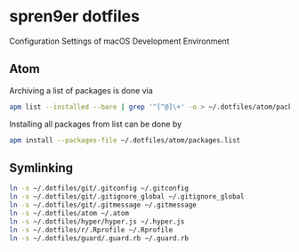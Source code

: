# spren9er dotfiles

Configuration Settings of macOS Development Environment

## Atom

Archiving a list of packages is done via

```bash
apm list --installed --bare | grep '^[^@]\+' -o > ~/.dotfiles/atom/packages.list
```
Installing all packages from list can be done by

```bash
apm install --packages-file ~/.dotfiles/atom/packages.list
```

## Symlinking

```bash
ln -s ~/.dotfiles/git/.gitconfig ~/.gitconfig
ln -s ~/.dotfiles/git/.gitignore_global ~/.gitignore_global
ln -s ~/.dotfiles/git/.gitmessage ~/.gitmessage
ln -s ~/.dotfiles/atom ~/.atom
ln -s ~/.dotfiles/hyper/hyper.js ~/.hyper.js
ln -s ~/.dotfiles/r/.Rprofile ~/.Rprofile
ln -s ~/.dotfiles/guard/.guard.rb ~/.guard.rb
```
